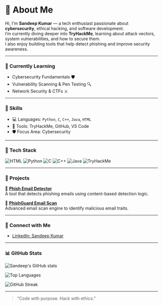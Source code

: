 # 👋 About Me

Hi, I'm **Sandeep Kumar** — a tech enthusiast passionate about **cybersecurity**, ethical hacking, and software development.  
I’m currently diving deeper into **TryHackMe**, learning about attack vectors, system vulnerabilities, and how to secure them.  
I also enjoy building tools that help detect phishing and improve security awareness.

---

### 🧠 Currently Learning
- Cybersecurity Fundamentals 🛡️  
- Vulnerability Scanning & Pen Testing 🔍  
- Network Security & CTFs ⚔️  

---

### 🔧 Skills
- 💻 Languages: `Python`, `C`, `C++`, `Java`, `HTML`
- 🧰 Tools: TryHackMe, GitHub, VS Code
- 🛡️ Focus Area: Cybersecurity

---
### 🚀 Tech Stack
![HTML](https://img.shields.io/badge/-HTML5-E34F26?style=flat&logo=html5&logoColor=fff)
![Python](https://img.shields.io/badge/-Python-3776AB?style=flat&logo=python&logoColor=fff)
![C](https://img.shields.io/badge/-C-00599C?style=flat&logo=c&logoColor=fff)
![C++](https://img.shields.io/badge/-C++-00599C?style=flat&logo=c%2B%2B&logoColor=fff)
![Java](https://img.shields.io/badge/-Java-007396?style=flat&logo=java&logoColor=fff)
![TryHackMe](https://img.shields.io/badge/-TryHackMe-red?style=flat&logo=tryhackme&logoColor=white)

---

### 🧪 Projects

🔹 [**Phish Email Detector**](https://github.com/SandeepTech06/PhishEmailDetector)  
A tool that detects phishing emails using content-based detection logic.

🔹 [**PhishGuard Email Scan**](https://github.com/SandeepTech06/PETV83L-SandeepKumar-PhishGuardEmailScan)  
Advanced email scan engine to identify malicious email traits.

---

### 🔗 Connect with Me
- [LinkedIn: Sandeep Kumar](https://www.linkedin.com/in/Sandeep0605/)

---

### 📊 GitHub Stats

![Sandeep's GitHub stats](https://github-readme-stats.vercel.app/api?username=SandeepTech06&show_icons=true&theme=radical)

![Top Languages](https://github-readme-stats.vercel.app/api/top-langs/?username=SandeepTech06&layout=compact&theme=radical)

![GitHub Streak](https://github-readme-streak-stats.herokuapp.com/?user=SandeepTech06&theme=radical)

---

> "Code with purpose. Hack with ethics."
